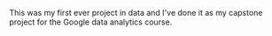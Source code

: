 This was my first ever project in data and I've done it as my capstone project for the Google data analytics course.
